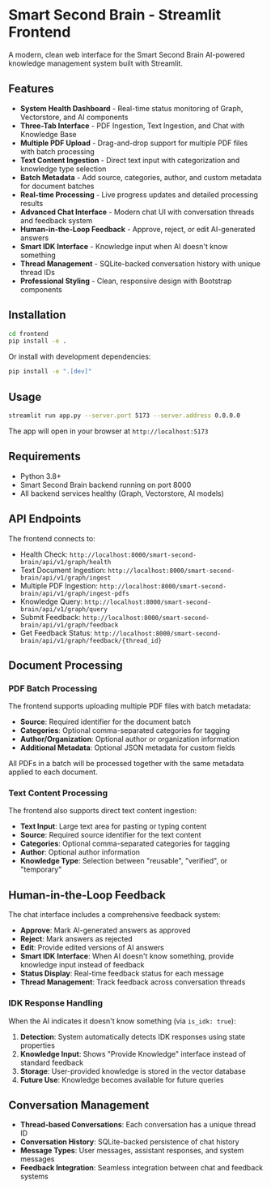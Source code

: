 # Smart Second Brain - Streamlit Frontend

A modern, clean web interface for the Smart Second Brain AI-powered knowledge management system built with Streamlit.

## Features

- **System Health Dashboard** - Real-time status monitoring of Graph, Vectorstore, and AI components
- **Three-Tab Interface** - PDF Ingestion, Text Ingestion, and Chat with Knowledge Base
- **Multiple PDF Upload** - Drag-and-drop support for multiple PDF files with batch processing
- **Text Content Ingestion** - Direct text input with categorization and knowledge type selection
- **Batch Metadata** - Add source, categories, author, and custom metadata for document batches
- **Real-time Processing** - Live progress updates and detailed processing results
- **Advanced Chat Interface** - Modern chat UI with conversation threads and feedback system
- **Human-in-the-Loop Feedback** - Approve, reject, or edit AI-generated answers
- **Smart IDK Interface** - Knowledge input when AI doesn't know something
- **Thread Management** - SQLite-backed conversation history with unique thread IDs
- **Professional Styling** - Clean, responsive design with Bootstrap components

## Installation

```bash
cd frontend
pip install -e .
```

Or install with development dependencies:

```bash
pip install -e ".[dev]"
```

## Usage

```bash
streamlit run app.py --server.port 5173 --server.address 0.0.0.0
```

The app will open in your browser at `http://localhost:5173`

## Requirements

- Python 3.8+
- Smart Second Brain backend running on port 8000
- All backend services healthy (Graph, Vectorstore, AI models)

## API Endpoints

The frontend connects to:
- Health Check: `http://localhost:8000/smart-second-brain/api/v1/graph/health`
- Text Document Ingestion: `http://localhost:8000/smart-second-brain/api/v1/graph/ingest`
- Multiple PDF Ingestion: `http://localhost:8000/smart-second-brain/api/v1/graph/ingest-pdfs`
- Knowledge Query: `http://localhost:8000/smart-second-brain/api/v1/graph/query`
- Submit Feedback: `http://localhost:8000/smart-second-brain/api/v1/graph/feedback`
- Get Feedback Status: `http://localhost:8000/smart-second-brain/api/v1/graph/feedback/{thread_id}`

## Document Processing

### PDF Batch Processing

The frontend supports uploading multiple PDF files with batch metadata:

- **Source**: Required identifier for the document batch
- **Categories**: Optional comma-separated categories for tagging
- **Author/Organization**: Optional author or organization information
- **Additional Metadata**: Optional JSON metadata for custom fields

All PDFs in a batch will be processed together with the same metadata applied to each document.

### Text Content Processing

The frontend also supports direct text content ingestion:

- **Text Input**: Large text area for pasting or typing content
- **Source**: Required source identifier for the text content
- **Categories**: Optional comma-separated categories for tagging
- **Author**: Optional author information
- **Knowledge Type**: Selection between "reusable", "verified", or "temporary"

## Human-in-the-Loop Feedback

The chat interface includes a comprehensive feedback system:

- **Approve**: Mark AI-generated answers as approved
- **Reject**: Mark answers as rejected
- **Edit**: Provide edited versions of AI answers
- **Smart IDK Interface**: When AI doesn't know something, provide knowledge input instead of feedback
- **Status Display**: Real-time feedback status for each message
- **Thread Management**: Track feedback across conversation threads

### IDK Response Handling

When the AI indicates it doesn't know something (via `is_idk: true`):

1. **Detection**: System automatically detects IDK responses using state properties
2. **Knowledge Input**: Shows "Provide Knowledge" interface instead of standard feedback
3. **Storage**: User-provided knowledge is stored in the vector database
4. **Future Use**: Knowledge becomes available for future queries

## Conversation Management

- **Thread-based Conversations**: Each conversation has a unique thread ID
- **Conversation History**: SQLite-backed persistence of chat history
- **Message Types**: User messages, assistant responses, and system messages
- **Feedback Integration**: Seamless integration between chat and feedback systems
